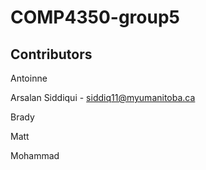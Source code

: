 # COMP4350-group5





## Contributors



Antoinne

Arsalan Siddiqui - siddiq11@myumanitoba.ca

Brady

Matt

Mohammad

